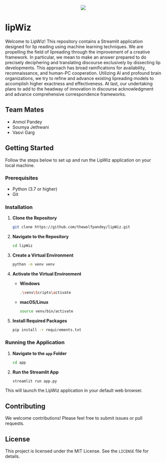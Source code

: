 <div align="center">
  <img src="https://github.com/thewolfpandey/lipWiz/blob/main/app/lip6.png">
</div>

# lipWiz

Welcome to LipWiz! This repository contains a Streamlit application designed for lip reading using machine learning techniques.
We are propelling the field of lipreading through the improvement of a creative framework. In particular, we mean to make an answer prepared to do precisely deciphering and translating discourse exclusively by dissecting lip developments. This approach has broad ramifications for availability, reconnaissance, and human-PC cooperation. Utilizing AI and profound brain organizations, we try to refine and advance existing lipreading models to accomplish higher exactness and effectiveness. At last, our undertaking plans to add to the headway of innovation in discourse acknowledgment and advance comprehensive correspondence frameworks.

## Team Mates
- Anmol Pandey
- Soumya Jethwani
- Vasvi Garg
  
## Getting Started

Follow the steps below to set up and run the LipWiz application on your local machine.

### Prerequisites

- Python (3.7 or higher)
- Git

### Installation

1. **Clone the Repository**

    ```bash
    git clone https://github.com/thewolfpandey/lipWiz.git
    ```

2. **Navigate to the Repository**

    ```bash
    cd lipWiz
    ```

3. **Create a Virtual Environment**

    ```bash
    python -m venv venv
    ```

4. **Activate the Virtual Environment**

    - **Windows**

        ```bash
        .\venv\Scripts\activate
        ```

    - **macOS/Linux**

        ```bash
        source venv/bin/activate
        ```

5. **Install Required Packages**

    ```bash
    pip install -r requirements.txt
    ```

### Running the Application

1. **Navigate to the `app` Folder**

    ```bash
    cd app
    ```

2. **Run the Streamlit App**

    ```bash
    streamlit run app.py
    ```

This will launch the LipWiz application in your default web browser.

## Contributing

We welcome contributions! Please feel free to submit issues or pull requests.

## License

This project is licensed under the MIT License. See the `LICENSE` file for details.

